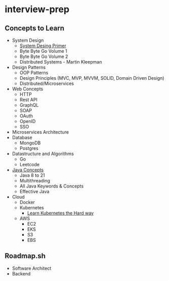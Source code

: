 # interview-prep

## Concepts to Learn
* System Design
    * [System Desing Primer](https://github.com/donnemartin/system-design-primer) 
    * Byte Byte Go Volume 1
    * Byte Byte Go Volume 2
    * Distributed Systems - Martin Kleepman
* Design Patterns
    * OOP Patterns
    * Design Principles (MVC, MVP, MVVM, SOLID, Domain Driven Design)
    * Distributed/Microservices
* Web Concepts
    * HTTP
    * Rest API
    * GraphQL
    * SOAP
    * OAuth
    * OpenID
    * SSO
* Microservices Architecture
* Database
    * MongoDB
    * Postgres
* Datastructure and Algorithms
    * Go
    * Leetcode
* [Java Concepts](https://roadmap.sh/java)
    * Java 8 to 21
    * Multithreading
    * All Java Keywords & Concepts
    * Effective Java
* Cloud 
    * Docker
    * Kubernetes
        * [Learn Kubernetes the Hard way](https://github.com/kelseyhightower/kubernetes-the-hard-way/blob/master/docs/01-prerequisites.md)
    * AWS
        * EC2
        * EKS
        * S3
        * EBS


## Roadmap.sh
* Software Architect
* Backend